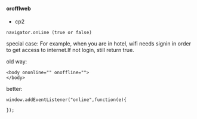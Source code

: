 #### orofflweb
- cp2
```
navigator.onLine (true or false)
```
special case: For example, when you are in hotel, wifi needs signin in order to get access to internet.If not login, still return true.

old way:
```
<body ononline="" onoffline="">
</body>
```
better:
```
window.addEventListener("online",function(e){

});

```
